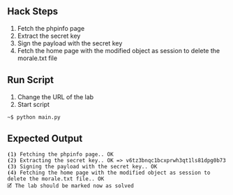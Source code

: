 ## Hack Steps

1. Fetch the phpinfo page
2. Extract the secret key
3. Sign the payload with the secret key
4. Fetch the home page with the modified object as session to delete the morale.txt file

## Run Script

1. Change the URL of the lab
2. Start script

```
~$ python main.py
```

## Expected Output

```
⦗1⦘ Fetching the phpinfo page.. OK
⦗2⦘ Extracting the secret key.. OK => v6tz3bnqc1bcxprwh3qt1ls81dpg0b73
⦗3⦘ Signing the payload with the secret key.. OK
⦗4⦘ Fetching the home page with the modified object as session to delete the morale.txt file.. OK
🗹 The lab should be marked now as solved
```
